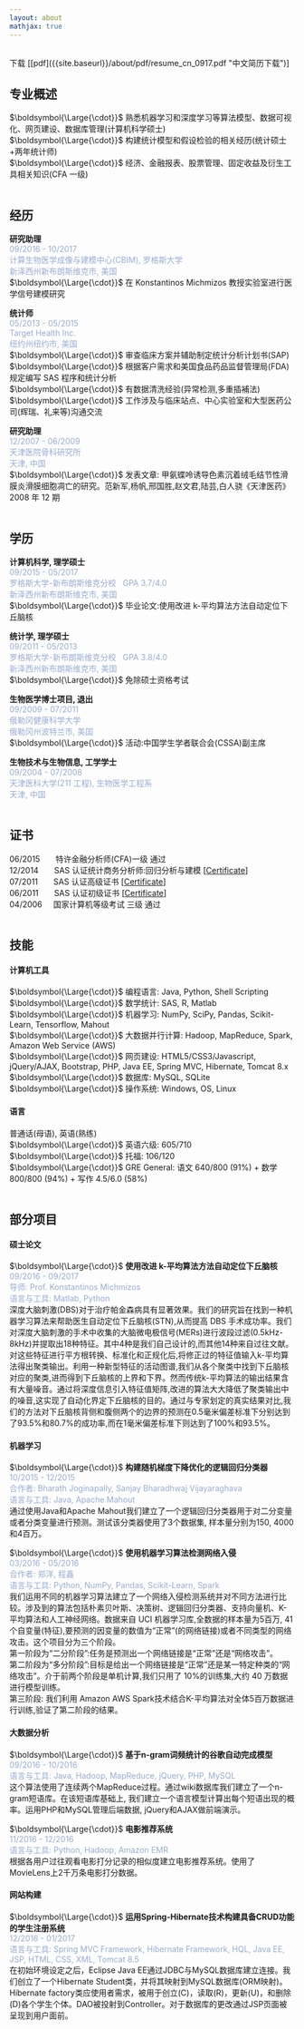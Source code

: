 ```yaml
---
layout: about
mathjax: true
---
```


<br>
下载 [[pdf]({{site.baseurl}}/about/pdf/resume_cn_0917.pdf "中文简历下载")]

<br>

## 专业概述
$\boldsymbol{\Large{\cdot}}$ 熟悉机器学习和深度学习等算法模型、数据可视化、网页建设、数据库管理(计算机科学硕士)<br>
$\boldsymbol{\Large{\cdot}}$ 构建统计模型和假设检验的相关经历(统计硕士+两年统计师)<br>
$\boldsymbol{\Large{\cdot}}$ 经济、金融报表、股票管理、固定收益及衍生工具相关知识(CFA 一级)<br><br>


## 经历
**研究助理**<br>
<span style="color:#97acd5">09/2016 - 10/2017</span><br>
<span style="color:#97acd5">计算生物医学成像与建模中心(CBIM), 罗格斯大学</span><br>
<span style="color:#97acd5">新泽西州新布朗斯维克市, 美国</span><br>
$\boldsymbol{\Large{\cdot}}$ 在 Konstantinos Michmizos 教授实验室进行医学信号建模研究<br>

**统计师**<br>
<span style="color:#97acd5">05/2013 - 05/2015</span><br>
<span style="color:#97acd5">Target Health Inc.</span><br>
<span style="color:#97acd5">纽约州纽约市, 美国</span><br>
$\boldsymbol{\Large{\cdot}}$ 审查临床方案并辅助制定统计分析计划书(SAP)<br>
$\boldsymbol{\Large{\cdot}}$ 根据客户需求和美国食品药品监督管理局(FDA)规定编写 SAS 程序和统计分析<br>
$\boldsymbol{\Large{\cdot}}$ 有数据清洗经验(异常检测,多重插補法)<br>
$\boldsymbol{\Large{\cdot}}$ 工作涉及与临床站点、中心实验室和大型医药公司(辉瑞、礼来等)沟通交流<br>

**研究助理**<br>
<span style="color:#97acd5">12/2007 - 06/2009</span><br>
<span style="color:#97acd5">天津医院骨科研究所</span><br>
<span style="color:#97acd5">天津, 中国</span><br>
$\boldsymbol{\Large{\cdot}}$ 发表文章: 甲氨蝶呤诱导色素沉着绒毛结节性滑膜炎滑膜细胞凋亡的研究。范新军,杨帆,邢国胜,赵文君,陆芸,白人骁《天津医药》2008 年 12 期
<br><br>

## 学历
**计算机科学, 理学硕士**<br>
<span style="color:#97acd5">09/2015 - 05/2017</span><br>
<span style="color:#97acd5">罗格斯大学-新布朗斯维克分校 &nbsp; GPA 3.7/4.0</span><br>
<span style="color:#97acd5">新泽西州新布朗斯维克市, 美国</span><br>
$\boldsymbol{\Large{\cdot}}$ 毕业论文:使用改进 k-平均算法方法自动定位下丘脑核<br>

**统计学, 理学硕士**<br>
<span style="color:#97acd5">09/2011 - 05/2013</span><br>
<span style="color:#97acd5">罗格斯大学-新布朗斯维克分校 &nbsp; GPA 3.8/4.0</span><br>
<span style="color:#97acd5">新泽西州新布朗斯维克市, 美国</span><br>
$\boldsymbol{\Large{\cdot}}$ 免除硕士资格考试<br>

**生物医学博士项目, 退出**<br>
<span style="color:#97acd5">09/2009 - 07/2011</span><br>
<span style="color:#97acd5">俄勒冈健康科学大学</span><br>
<span style="color:#97acd5">俄勒冈州波特兰市, 美国</span><br>
$\boldsymbol{\Large{\cdot}}$ 活动:中国学生学者联合会(CSSA)副主席<br>

**生物技术与生物信息, 工学学士**<br>
<span style="color:#97acd5">09/2004 - 07/2008</span><br>
<span style="color:#97acd5">天津医科大学(211 工程), 生物医学工程系</span><br>
<span style="color:#97acd5">天津, 中国</span>
<br><br>

## 证书
06/2015 &nbsp;&nbsp;&nbsp;&nbsp;&nbsp; 特许金融分析师(CFA)一级 通过<br>
12/2014 &nbsp;&nbsp;&nbsp;&nbsp;&nbsp; SAS 认证统计商务分析师:回归分析与建模 [[Certificate](https://www.youracclaim.com/badges/0a82ce04-c5b0-4a63-bc18-73c1421b0bce/linked_in_profile "SAS Regression and Modeling")]<br>
07/2011 &nbsp;&nbsp;&nbsp;&nbsp;&nbsp; SAS 认证高级证书 [[Certificate](https://www.youracclaim.com/badges/5d7fcc30-d5df-4197-a18b-69783c8a0745/linked_in_profile "SAS ® Certified Advanced Programmer")]<br>
06/2011 &nbsp;&nbsp;&nbsp;&nbsp;&nbsp; SAS 认证初级证书 [[Certificate](https://www.youracclaim.com/badges/e340f7e8-39d7-4781-98e5-8b66788b6799/linked_in_profile "SAS ® Certified Base Programmer")]<br>
04/2006 &nbsp;&nbsp;&nbsp; 国家计算机等级考试 三级 通过
<br><br>

## 技能
#### 计算机工具
$\boldsymbol{\Large{\cdot}}$ 编程语言: Java, Python, Shell Scripting<br>
$\boldsymbol{\Large{\cdot}}$ 数学统计: SAS, R, Matlab<br>
$\boldsymbol{\Large{\cdot}}$ 机器学习: NumPy, SciPy, Pandas, Scikit-Learn, Tensorflow, Mahout<br>
$\boldsymbol{\Large{\cdot}}$ 大数据并行计算: Hadoop, MapReduce, Spark, Amazon Web Service (AWS)<br>
$\boldsymbol{\Large{\cdot}}$ 网页建设: HTML5/CSS3/Javascript, jQuery/AJAX, Bootstrap, PHP, Java EE, Spring MVC, Hibernate, Tomcat 8.x<br>
$\boldsymbol{\Large{\cdot}}$ 数据库: MySQL, SQLite<br>
$\boldsymbol{\Large{\cdot}}$ 操作系统: Windows, OS, Linux<br>

#### 语言
普通话(母语), 英语(熟练)<br>
$\boldsymbol{\Large{\cdot}}$ 英语六级: 605/710<br>
$\boldsymbol{\Large{\cdot}}$ 托福: 106/120<br>
$\boldsymbol{\Large{\cdot}}$ GRE General: 语文 640/800 (91%) + 数学 800/800 (94%) + 写作 4.5/6.0 (58%)<br><br>

## 部分项目
#### 硕士论文
$\boldsymbol{\Large{\cdot}}$ **使用改进 k-平均算法方法自动定位下丘脑核**<br>
<span style="color:#97acd5">09/2016 - 09/2017</span><br>
<span style="color:#97acd5">导师: Prof. Konstantinos Michmizos</span><br>
<span style="color:#97acd5">语言与工具: Matlab, Python</span><br>
深度大脑刺激(DBS)对于治疗帕金森病具有显著效果。我们的研究旨在找到一种机器学习算法来帮助医生自动定位下丘脑核(STN),从而提高 DBS 手术成功率。我们对深度大脑刺激的手术中收集的大脑微电极信号(MERs)进行波段过滤(0.5kHz-8kHz)并提取出18种特征。其中4种是我们自己设计的,而其他14种来自过往文献。对这些特征进行平方根转换、标准化和正规化后,将修正过的特征值输入k-平均算法得出聚类输出。利用一种新型特征的活动图谱,我们从各个聚类中找到下丘脑核对应的聚类,进而得到下丘脑核的上界和下界。然而传统k-平均算法的输出结果含有大量噪音。通过将深度信息引入特征值矩阵,改进的算法大大降低了聚类输出中的噪音,这实现了自动化界定下丘脑核的目的。通过与专家划定的真实结果对比,我们的方法对下丘脑核背侧和腹侧两个的边界的预测在0.5毫米偏差标准下分别达到了93.5%和80.7%的成功率,而在1毫米偏差标准下则达到了100%和93.5%。<br>

#### 机器学习
$\boldsymbol{\Large{\cdot}}$ **构建随机梯度下降优化的逻辑回归分类器**<br>
<span style="color:#97acd5">10/2015 - 12/2015</span><br>
<span style="color:#97acd5">合作者: Bharath Joginapally, Sanjay Bharadhwaj Vijayaraghava</span><br>
<span style="color:#97acd5">语言与工具: Java, Apache Mahout</span><br>
通过使用Java和Apache Mahout我们建立了一个逻辑回归分类器用于对二分变量或者分类变量进行预测。测试该分类器使用了3个数据集, 样本量分别为150, 4000和4百万。<br>

$\boldsymbol{\Large{\cdot}}$ **使用机器学习算法检测网络入侵**<br>
<span style="color:#97acd5">03/2016 - 05/2016</span><br>
<span style="color:#97acd5">合作者: 郑洋, 程鑫</span><br>
<span style="color:#97acd5">语言与工具: Python, NumPy, Pandas, Scikit-Learn, Spark</span><br>
我们运用不同的机器学习算法建立了一个网络入侵检测系统并对不同方法进行比较。涉及到的算法包括朴素贝叶斯、决策树、逻辑回归分类器、支持向量机、K-平均算法和人工神经网络。数据来自 UCI 机器学习库,全数据的样本量为5百万, 41个自变量(特征),要预测的因变量的数值为“正常”(的网络链接)或者不同类型的网络攻击。这个项目分为三个阶段。<br>
第一阶段为“二分阶段”:任务是预测出一个网络链接是“正常”还是“网络攻击”。<br>
第二阶段为“多分阶段”:目标是给出一个网络链接是“正常”还是某一特定种类的“网络攻击”。介于前两个阶段是单机计算,我们只用了 10%的训练集,大约 40 万数据进行模型训练。<br>
第三阶段: 我们利用 Amazon AWS Spark技术结合K-平均算法对全体5百万数据进行训练,验证了第二阶段的结果。<br>

#### 大数据分析
$\boldsymbol{\Large{\cdot}}$ **基于n-gram词频统计的谷歌自动完成模型**<br>
<span style="color:#97acd5">09/2016 - 10/2016</span><br>
<span style="color:#97acd5">语言与工具: Java, Hadoop, MapReduce, jQuery, PHP, MySQL</span><br>
这个算法使用了连续两个MapReduce过程。通过wiki数据库我们建立了一个n-gram短语库。在该短语库基础上, 我们建立一个语言模型计算出每个短语出现的概率。运用PHP和MySQL管理后端数据, jQuery和AJAX做前端演示。<br>

$\boldsymbol{\Large{\cdot}}$ **电影推荐系统**<br>
<span style="color:#97acd5">11/2016 - 12/2016</span><br>
<span style="color:#97acd5">语言与工具: Python, Hadoop, Amazon EMR</span><br>
根据各用户过往观看电影打分记录的相似度建立电影推荐系统。使用了MovieLens上2千万条电影打分数据。<br>

#### 网站构建
$\boldsymbol{\Large{\cdot}}$ **运用Spring-Hibernate技术构建具备CRUD功能的学生注册系统**<br>
<span style="color:#97acd5">12/2016 - 01/2017</span><br>
<span style="color:#97acd5">语言与工具: Spring MVC Framework, Hibernate Framework, HQL, Java EE, JSP, HTML, CSS, XML, Tomcat 8.5</span><br>
在初始环境设定之后，Eclipse Java EE通过JDBC与MySQL数据库建立连接。我们创立了一个Hibernate Student类，并将其映射到MySQL数据库(ORM映射)。Hibernate factory类应使用者需求，被用于创立(C)，读取(R)，更新(U)，和删除(D)各个学生个体。DAO被投射到Controller。对于数据库的更改通过JSP页面被呈现到用户面前。<br>

<br><br><br><br><br>

